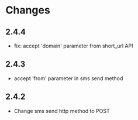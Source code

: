 # Changes

## 2.4.4

- fix: accept 'domain' parameter from short_url API   

## 2.4.3

- accept 'from' parameter in sms send method   

## 2.4.2

- Change sms send http method to POST